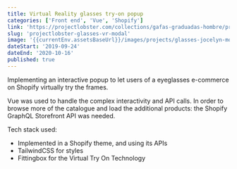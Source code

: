 ```yaml
---
title: Virtual Reality glasses try-on popup
categories: ['Front end', 'Vue', 'Shopify']
link: 'https://projectlobster.com/collections/gafas-graduadas-hombre/products/mac'
slug: 'projectlobster-glasses-vr-modal'
image: '{{currentEnv.assetsBaseUrl}}/images/projects/glasses-jocelyn-morales-Mv7kokwzIMw-unsplash.jpg'
dateStart: '2019-09-24'
dateEnd: '2020-10-16'
published: true
---
```


Implementing an interactive popup to let users of a eyeglasses e-commerce on Shopify virtually try the frames.

Vue was used to handle the complex interactivity and API calls. In order to browse more of the catalogue and load the additional products: the Shopify GraphQL Storefront API was needed.

Tech stack used:

<ul class="pl-6 list-disc">
  <li>
    <tech-iccon tech="shopify"></tech-iccon>
    <span>Implemented in a Shopify theme, and using its APIs</span>
  </li>
  <li>
    <tech-iccon tech="tailwindcss"></tech-iccon>
    <span>TailwindCSS for styles</span>
  </li>
  <li>Fittingbox for the Virtual Try On Technology</li>
</ul>
